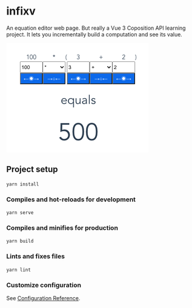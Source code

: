 # infixv
An equation editor web page.
But really a Vue 3 Coposition API learning project.
It lets you incrementally build a computation and see its value.

![](https://github.com/dcmorse/infixv/blob/main/screen-shot.png "screenshot of 100*(3+2)")

## Project setup
```
yarn install
```

### Compiles and hot-reloads for development
```
yarn serve
```

### Compiles and minifies for production
```
yarn build
```

### Lints and fixes files
```
yarn lint
```

### Customize configuration
See [Configuration Reference](https://cli.vuejs.org/config/).
